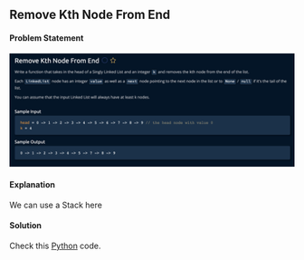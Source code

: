 ## Remove Kth Node From End

#### Problem Statement


![alt text](Remove_Kth_Node_From_End.png "Remove_Kth_Node_From_End")



#### Explanation

We can use a Stack here


#### Solution

Check this [Python](../python/Remove_Kth_Node_From_End.py) code.

